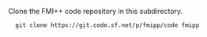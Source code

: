 Clone the FMI++ code repository in this subdirectory.
```
  git clone https://git.code.sf.net/p/fmipp/code fmipp
```
